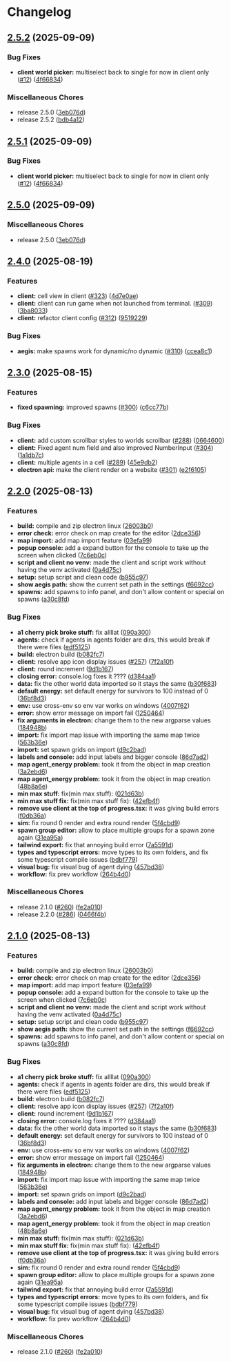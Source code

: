 # Changelog

## [2.5.2](https://github.com/AEGIS-GAME/aegis/compare/aegis-client-v2.5.2...aegis-client-v2.5.2) (2025-09-09)


### Bug Fixes

* **client world picker:** multiselect back to single for now in client only ([#12](https://github.com/AEGIS-GAME/aegis/issues/12)) ([4f66834](https://github.com/AEGIS-GAME/aegis/commit/4f66834bfe9bf251862e33cda2adfebd68ddc493))


### Miscellaneous Chores

* release 2.5.0 ([3eb076d](https://github.com/AEGIS-GAME/aegis/commit/3eb076dff4a0336558ca30647a628417b46666db))
* release 2.5.2 ([bdb4a12](https://github.com/AEGIS-GAME/aegis/commit/bdb4a12f48ffb9191d0097d9f3fd43f6e5323970))

## [2.5.1](https://github.com/AEGIS-GAME/aegis/compare/aegis-client-v2.5.0...aegis-client-v2.5.1) (2025-09-09)


### Bug Fixes

* **client world picker:** multiselect back to single for now in client only ([#12](https://github.com/AEGIS-GAME/aegis/issues/12)) ([4f66834](https://github.com/AEGIS-GAME/aegis/commit/4f66834bfe9bf251862e33cda2adfebd68ddc493))

## [2.5.0](https://github.com/AEGIS-GAME/aegis/compare/aegis-client-v2.4.0...aegis-client-v2.5.0) (2025-09-09)


### Miscellaneous Chores

* release 2.5.0 ([3eb076d](https://github.com/AEGIS-GAME/aegis/commit/3eb076dff4a0336558ca30647a628417b46666db))

## [2.4.0](https://github.com/AEGIS-GAME/aegis/compare/aegis-client-v2.3.0...aegis-client-v2.4.0) (2025-08-19)


### Features

* **client:** cell view in client ([#323](https://github.com/AEGIS-GAME/aegis/issues/323)) ([4d7e0ae](https://github.com/AEGIS-GAME/aegis/commit/4d7e0ae9598a745fd7e6b434ca31cbf2ecd676f0))
* **client:** client can run game when not launched from terminal. ([#309](https://github.com/AEGIS-GAME/aegis/issues/309)) ([3ba8033](https://github.com/AEGIS-GAME/aegis/commit/3ba8033b0a3969c4aad147d552149cf477072942))
* **client:** refactor client config ([#312](https://github.com/AEGIS-GAME/aegis/issues/312)) ([9519229](https://github.com/AEGIS-GAME/aegis/commit/9519229e17c910cd19fb0364ad32bbe0b4c44a00))


### Bug Fixes

* **aegis:** make spawns work for dynamic/no dynamic ([#310](https://github.com/AEGIS-GAME/aegis/issues/310)) ([ccea8c1](https://github.com/AEGIS-GAME/aegis/commit/ccea8c177220a98cf21147000f67a5432cf35c36))

## [2.3.0](https://github.com/AEGIS-GAME/aegis/compare/aegis-client-v2.2.0...aegis-client-v2.3.0) (2025-08-15)


### Features

* **fixed spawning:** improved spawns ([#300](https://github.com/AEGIS-GAME/aegis/issues/300)) ([c6cc77b](https://github.com/AEGIS-GAME/aegis/commit/c6cc77b5d6b59ad0266786c7b378cd20b6692497))


### Bug Fixes

* **client:** add custom scrollbar styles to worlds scrollbar ([#288](https://github.com/AEGIS-GAME/aegis/issues/288)) ([0664600](https://github.com/AEGIS-GAME/aegis/commit/06646002fdb4bcbfe96ab6e11b064271420f9ddd))
* **client:** Fixed agent num field and also improved NumberInput ([#304](https://github.com/AEGIS-GAME/aegis/issues/304)) ([1a1db7c](https://github.com/AEGIS-GAME/aegis/commit/1a1db7c42999f8988ca101e213f0b79c374ae5f5))
* **client:** multiple agents in a cell ([#289](https://github.com/AEGIS-GAME/aegis/issues/289)) ([45e9db2](https://github.com/AEGIS-GAME/aegis/commit/45e9db27355230a01e33f81b70a2e05c4bb37358))
* **electron api:** make the client render on a website ([#301](https://github.com/AEGIS-GAME/aegis/issues/301)) ([e2f6105](https://github.com/AEGIS-GAME/aegis/commit/e2f610515a2b7d7180ab30426371ebba4a295284))

## [2.2.0](https://github.com/CPSC-383/aegis/compare/aegis-client-v2.1.0...aegis-client-v2.2.0) (2025-08-13)


### Features

* **build:** compile and zip electron linux ([26003b0](https://github.com/CPSC-383/aegis/commit/26003b08894bfe31d2a364f59b6dc485530f4b26))
* **error check:** error check on map create for the editor ([2dce356](https://github.com/CPSC-383/aegis/commit/2dce35693de9a3c97d2c4e0a34d9d9113747a938))
* **map import:** add map import feature ([03efa99](https://github.com/CPSC-383/aegis/commit/03efa99b93e3e4f68109c4127e281a09c545606d))
* **popup console:** add a expand button for the console to take up the screen when clicked ([7c6eb0c](https://github.com/CPSC-383/aegis/commit/7c6eb0cb49623177f8aa83001c907208d1ec9d79))
* **script and client no venv:** made the client and script work without having the venv activated ([0a4d75c](https://github.com/CPSC-383/aegis/commit/0a4d75caf76044758ca2082fc87cc58682fce20f))
* **setup:** setup script and clean code ([b955c97](https://github.com/CPSC-383/aegis/commit/b955c97517330ac3daec0e77e3e62725bcd863c8))
* **show aegis path:** show the current set path in the settings ([f6692cc](https://github.com/CPSC-383/aegis/commit/f6692ccf7582b110bfeda50eb4d62ad436296961))
* **spawns:** add spawns to info panel, and don't allow content or special on spawns ([a30c8fd](https://github.com/CPSC-383/aegis/commit/a30c8fdb1cb2f1dc5300e764f2d067e44849a2b1))


### Bug Fixes

* **a1 cherry pick broke stuff:** fix allllat ([090a300](https://github.com/CPSC-383/aegis/commit/090a300d272ecf7e04b6a269c7b37e240d738598))
* **agents:** check if agents in agents folder are dirs, this would break if there were files ([edf5125](https://github.com/CPSC-383/aegis/commit/edf512545f652f346b709993dc28a5fadade2cfa))
* **build:** electron build ([b082fc7](https://github.com/CPSC-383/aegis/commit/b082fc7134fc9aa734061b07a7c11b156d068bc1))
* **client:** resolve app icon display issues ([#257](https://github.com/CPSC-383/aegis/issues/257)) ([7f2a10f](https://github.com/CPSC-383/aegis/commit/7f2a10ffb7060e729eeeeea772f95dd710f9817a))
* **client:** round increment ([9d1b167](https://github.com/CPSC-383/aegis/commit/9d1b16750ad7af0bdf7ea4a798dd72ed914cfefe))
* **closing error:** console.log fixes it ???? ([d384aa1](https://github.com/CPSC-383/aegis/commit/d384aa19341f653daf81be4c8a8e4adf6a7ffa7f))
* **data:** fix the other world data imported so it stays the same ([b30f683](https://github.com/CPSC-383/aegis/commit/b30f68340b7c8d8296d0a32abc07daa9a9319d3d))
* **default energy:** set default energy for survivors to 100 instead of 0 ([36bf8d3](https://github.com/CPSC-383/aegis/commit/36bf8d35f5b0af6302ace18c8d3218156a95d349))
* **env:** use cross-env so env var works on windows ([4007f62](https://github.com/CPSC-383/aegis/commit/4007f62e44c998f863cd267982330eb13f16236e))
* **error:** show error message on import fail ([1250464](https://github.com/CPSC-383/aegis/commit/12504644b8a9bd5f226d53a3c67febc3ac5616cd))
* **fix arguments in electron:** change them to the new argparse values ([184948b](https://github.com/CPSC-383/aegis/commit/184948b6d468cb574a304b2c7c5e634bd5a7a070))
* **import:** fix import map issue with importing the same map twice ([563b36e](https://github.com/CPSC-383/aegis/commit/563b36efe11895d03531908460eebf831d16523c))
* **import:** set spawn grids on import ([d9c2bad](https://github.com/CPSC-383/aegis/commit/d9c2badf42b83ca4bcd7b34ae28a8fae2f1aa315))
* **labels and console:** add input labels and bigger console ([86d7ad2](https://github.com/CPSC-383/aegis/commit/86d7ad2f10f32710f8e2a17049fb8112db84fe55))
* **map agent_energy problem:** took it from the object in map creation ([3a2ebd6](https://github.com/CPSC-383/aegis/commit/3a2ebd6d5faafba412e365b8c4e97f434919391f))
* **map agent_energy problem:** took it from the object in map creation ([48b8a6e](https://github.com/CPSC-383/aegis/commit/48b8a6e3d20a447f569b5137623374f8de0b2973))
* **min max stuff:** fix(min max stuff):  ([021d63b](https://github.com/CPSC-383/aegis/commit/021d63bb431777470ca2e3f46d47525acb9f15de))
* **min max stuff fix:** fix(min max stuff fix):  ([42efb4f](https://github.com/CPSC-383/aegis/commit/42efb4f5ec7e3c6b643c4697992c1670e300cee2))
* **remove use client at the top of progress.tsx:** it was giving build errors ([f0db36a](https://github.com/CPSC-383/aegis/commit/f0db36a1786f94eb150bfb776c34ee96ad379fa1))
* **sim:** fix round 0 render and extra round render ([5f4cbd9](https://github.com/CPSC-383/aegis/commit/5f4cbd9f633c23888b8d3ba47428b1c2a7782c8e))
* **spawn group editor:** allow to place multiple groups for a spawn zone again ([31ea95a](https://github.com/CPSC-383/aegis/commit/31ea95a394a8e920a6ce3975279966d8e7cd328f))
* **tailwind export:** fix that annoying build error ([7a5591d](https://github.com/CPSC-383/aegis/commit/7a5591d1d996cbc71a03b083496533d7684489c0))
* **types and typescript errors:** move types to its own folders, and fix some typescript compile issues ([bdbf779](https://github.com/CPSC-383/aegis/commit/bdbf779a519df442f74a05d71b2126569ff12f85))
* **visual bug:** fix visual bug of agent dying ([457bd38](https://github.com/CPSC-383/aegis/commit/457bd386593252b71d9d31a58ae88e94b6004261))
* **workflow:** fix prev workflow ([264b4d0](https://github.com/CPSC-383/aegis/commit/264b4d09b7fce77c59c3d5cd8eb57313afaf546f))


### Miscellaneous Chores

* release 2.1.0 ([#260](https://github.com/CPSC-383/aegis/issues/260)) ([fe2a010](https://github.com/CPSC-383/aegis/commit/fe2a010a66546f27fdb63b3dc2d121f74156a65f))
* release 2.2.0 ([#286](https://github.com/CPSC-383/aegis/issues/286)) ([0466f4b](https://github.com/CPSC-383/aegis/commit/0466f4bfdddc7097462c1424af4c68c03cdbfcd3))

## [2.1.0](https://github.com/CPSC-383/aegis/compare/aegis-client-v2.0.0...aegis-client-v2.1.0) (2025-08-13)


### Features

* **build:** compile and zip electron linux ([26003b0](https://github.com/CPSC-383/aegis/commit/26003b08894bfe31d2a364f59b6dc485530f4b26))
* **error check:** error check on map create for the editor ([2dce356](https://github.com/CPSC-383/aegis/commit/2dce35693de9a3c97d2c4e0a34d9d9113747a938))
* **map import:** add map import feature ([03efa99](https://github.com/CPSC-383/aegis/commit/03efa99b93e3e4f68109c4127e281a09c545606d))
* **popup console:** add a expand button for the console to take up the screen when clicked ([7c6eb0c](https://github.com/CPSC-383/aegis/commit/7c6eb0cb49623177f8aa83001c907208d1ec9d79))
* **script and client no venv:** made the client and script work without having the venv activated ([0a4d75c](https://github.com/CPSC-383/aegis/commit/0a4d75caf76044758ca2082fc87cc58682fce20f))
* **setup:** setup script and clean code ([b955c97](https://github.com/CPSC-383/aegis/commit/b955c97517330ac3daec0e77e3e62725bcd863c8))
* **show aegis path:** show the current set path in the settings ([f6692cc](https://github.com/CPSC-383/aegis/commit/f6692ccf7582b110bfeda50eb4d62ad436296961))
* **spawns:** add spawns to info panel, and don't allow content or special on spawns ([a30c8fd](https://github.com/CPSC-383/aegis/commit/a30c8fdb1cb2f1dc5300e764f2d067e44849a2b1))


### Bug Fixes

* **a1 cherry pick broke stuff:** fix allllat ([090a300](https://github.com/CPSC-383/aegis/commit/090a300d272ecf7e04b6a269c7b37e240d738598))
* **agents:** check if agents in agents folder are dirs, this would break if there were files ([edf5125](https://github.com/CPSC-383/aegis/commit/edf512545f652f346b709993dc28a5fadade2cfa))
* **build:** electron build ([b082fc7](https://github.com/CPSC-383/aegis/commit/b082fc7134fc9aa734061b07a7c11b156d068bc1))
* **client:** resolve app icon display issues ([#257](https://github.com/CPSC-383/aegis/issues/257)) ([7f2a10f](https://github.com/CPSC-383/aegis/commit/7f2a10ffb7060e729eeeeea772f95dd710f9817a))
* **client:** round increment ([9d1b167](https://github.com/CPSC-383/aegis/commit/9d1b16750ad7af0bdf7ea4a798dd72ed914cfefe))
* **closing error:** console.log fixes it ???? ([d384aa1](https://github.com/CPSC-383/aegis/commit/d384aa19341f653daf81be4c8a8e4adf6a7ffa7f))
* **data:** fix the other world data imported so it stays the same ([b30f683](https://github.com/CPSC-383/aegis/commit/b30f68340b7c8d8296d0a32abc07daa9a9319d3d))
* **default energy:** set default energy for survivors to 100 instead of 0 ([36bf8d3](https://github.com/CPSC-383/aegis/commit/36bf8d35f5b0af6302ace18c8d3218156a95d349))
* **env:** use cross-env so env var works on windows ([4007f62](https://github.com/CPSC-383/aegis/commit/4007f62e44c998f863cd267982330eb13f16236e))
* **error:** show error message on import fail ([1250464](https://github.com/CPSC-383/aegis/commit/12504644b8a9bd5f226d53a3c67febc3ac5616cd))
* **fix arguments in electron:** change them to the new argparse values ([184948b](https://github.com/CPSC-383/aegis/commit/184948b6d468cb574a304b2c7c5e634bd5a7a070))
* **import:** fix import map issue with importing the same map twice ([563b36e](https://github.com/CPSC-383/aegis/commit/563b36efe11895d03531908460eebf831d16523c))
* **import:** set spawn grids on import ([d9c2bad](https://github.com/CPSC-383/aegis/commit/d9c2badf42b83ca4bcd7b34ae28a8fae2f1aa315))
* **labels and console:** add input labels and bigger console ([86d7ad2](https://github.com/CPSC-383/aegis/commit/86d7ad2f10f32710f8e2a17049fb8112db84fe55))
* **map agent_energy problem:** took it from the object in map creation ([3a2ebd6](https://github.com/CPSC-383/aegis/commit/3a2ebd6d5faafba412e365b8c4e97f434919391f))
* **map agent_energy problem:** took it from the object in map creation ([48b8a6e](https://github.com/CPSC-383/aegis/commit/48b8a6e3d20a447f569b5137623374f8de0b2973))
* **min max stuff:** fix(min max stuff):  ([021d63b](https://github.com/CPSC-383/aegis/commit/021d63bb431777470ca2e3f46d47525acb9f15de))
* **min max stuff fix:** fix(min max stuff fix):  ([42efb4f](https://github.com/CPSC-383/aegis/commit/42efb4f5ec7e3c6b643c4697992c1670e300cee2))
* **remove use client at the top of progress.tsx:** it was giving build errors ([f0db36a](https://github.com/CPSC-383/aegis/commit/f0db36a1786f94eb150bfb776c34ee96ad379fa1))
* **sim:** fix round 0 render and extra round render ([5f4cbd9](https://github.com/CPSC-383/aegis/commit/5f4cbd9f633c23888b8d3ba47428b1c2a7782c8e))
* **spawn group editor:** allow to place multiple groups for a spawn zone again ([31ea95a](https://github.com/CPSC-383/aegis/commit/31ea95a394a8e920a6ce3975279966d8e7cd328f))
* **tailwind export:** fix that annoying build error ([7a5591d](https://github.com/CPSC-383/aegis/commit/7a5591d1d996cbc71a03b083496533d7684489c0))
* **types and typescript errors:** move types to its own folders, and fix some typescript compile issues ([bdbf779](https://github.com/CPSC-383/aegis/commit/bdbf779a519df442f74a05d71b2126569ff12f85))
* **visual bug:** fix visual bug of agent dying ([457bd38](https://github.com/CPSC-383/aegis/commit/457bd386593252b71d9d31a58ae88e94b6004261))
* **workflow:** fix prev workflow ([264b4d0](https://github.com/CPSC-383/aegis/commit/264b4d09b7fce77c59c3d5cd8eb57313afaf546f))


### Miscellaneous Chores

* release 2.1.0 ([#260](https://github.com/CPSC-383/aegis/issues/260)) ([fe2a010](https://github.com/CPSC-383/aegis/commit/fe2a010a66546f27fdb63b3dc2d121f74156a65f))
